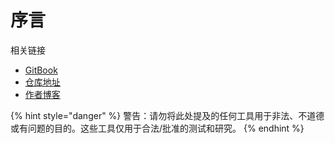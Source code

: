 # 序言



相关链接

- [GitBook](https://icybersec.gitbook.io/cybersecuritynote-cn/)
- [仓库地址](https://github.com/yingshang/CybersecurityNote_cn)
- [作者博客](https://www.freebuf.com/author/%E9%99%8C%E5%BA%A6)







{% hint style="danger" %}
警告：请勿将此处提及的任何工具用于非法、不道德或有问题的目的。这些工具仅用于合法/批准的测试和研究。
{% endhint %}

